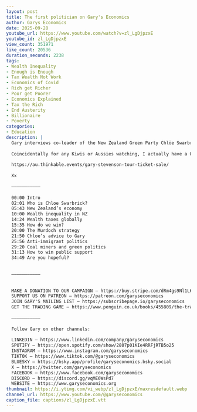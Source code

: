```yaml
---
layout: post
title: The first politician on Gary's Economics
author: Garys Economics
date: 2025-09-28
youtube_url: https://www.youtube.com/watch?v=zl_LgDjpzxE
youtube_id: zl_LgDjpzxE
view_count: 351971
like_count: 20536
duration_seconds: 2238
tags:
- Wealth Inequality
- Enough is Enough
- Tax Wealth Not Work
- Economics of Covid
- Rich get Richer
- Poor get Poorer
- Economics Explained
- Tax the Rich
- End Austerity
- Billionaire
- Poverty
categories:
- Education
description: |
  Gary interviews co-leader of the New Zealand Green Party Chlöe Swarbrick MP. 
  
  Coincidentally for any Kiwis or Aussies watching, I actually have a Oz/NZ tour coming up in Feb/Mar 2026.  They will kill me for forgetting to mention it in the video.  We currently have only one NZ date on the tour, Auckland on 4th March, but if it sells out quickly maybe I can convince them to add a second date:
  
  https://au.thinkable.events/gary-stevenson-tour-ticket-sale/
  
  Xx
  
  –––––––––––
  
  00:00 Intro
  02:01 Who is Chloe Swarbrick?
  05:43 New Zealand’s economy
  10:00 Wealth inequality in NZ
  14:24 Wealth taxes globally
  15:35 How do we win?
  20:00 The Murdoch strategy
  21:50 Chloe’s advice to Gary
  25:56 Anti-immigrant politics
  29:20 Coal miners and green politics
  31:13 How to win public support
  34:49 Are you hopeful?
  
  
  –––––––––––
  
  
  MAKE A DONATION TO OUR CAMPAIGN – https://buy.stripe.com/dRm4gs9Nl1L6eqWbUydjO00
  SUPPORT US ON PATREON – https://patreon.com/garyseconomics
  JOIN GARY'S MAILING LIST – https://subscribepage.io/garyseconomics
  GET THE TRADING GAME – https://www.penguin.co.uk/books/455809/the-trading-game-by-stevenson-gary/9781802062731 
  
  –––––––––––
  
  Follow Gary on other channels:
  
  LINKEDIN – https://www.linkedin.com/company/garyseconomics
  SPOTIFY – https://open.spotify.com/show/2807p01KIe4RRFjRTB5o25
  INSTAGRAM – https://www.instagram.com/garyseconomics
  TIKTOK – https://www.tiktok.com/@garyseconomics
  BLUESKY – https://bsky.app/profile/garyseconomics.bsky.social
  X – https://twitter.com/garyseconomics
  FACEBOOK – https://www.facebook.com/garyseconomics
  DISCORD – https://discord.gg/vqME6WsPd7
  WEBSITE – https://www.garyseconomics.org
thumbnail: https://i.ytimg.com/vi_webp/zl_LgDjpzxE/maxresdefault.webp
channel_url: https://www.youtube.com/@garyseconomics
caption_file: captions/zl_LgDjpzxE.vtt
---
```

